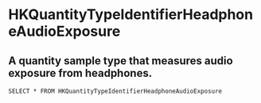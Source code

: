 # HKQuantityTypeIdentifierHeadphoneAudioExposure
## A quantity sample type that measures audio exposure from headphones.
```HKQuantityTypeIdentifierHeadphoneAudioExposure
SELECT * FROM HKQuantityTypeIdentifierHeadphoneAudioExposure
```
